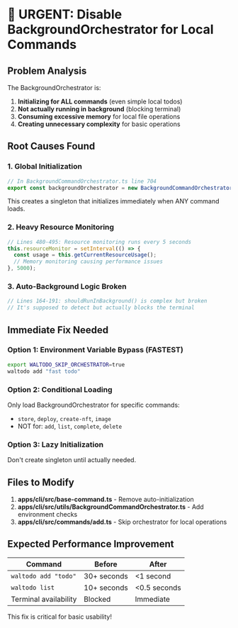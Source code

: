 # 🚨 URGENT: Disable BackgroundOrchestrator for Local Commands

## Problem Analysis
The BackgroundOrchestrator is:
1. **Initializing for ALL commands** (even simple local todos)
2. **Not actually running in background** (blocking terminal)
3. **Consuming excessive memory** for local file operations
4. **Creating unnecessary complexity** for basic operations

## Root Causes Found

### 1. **Global Initialization**
```typescript
// In BackgroundCommandOrchestrator.ts line 704
export const backgroundOrchestrator = new BackgroundCommandOrchestrator();
```
This creates a singleton that initializes immediately when ANY command loads.

### 2. **Heavy Resource Monitoring**
```typescript
// Lines 480-495: Resource monitoring runs every 5 seconds
this.resourceMonitor = setInterval(() => {
  const usage = this.getCurrentResourceUsage();
  // Memory monitoring causing performance issues
}, 5000);
```

### 3. **Auto-Background Logic Broken**
```typescript
// Lines 164-191: shouldRunInBackground() is complex but broken
// It's supposed to detect but actually blocks the terminal
```

## Immediate Fix Needed

### Option 1: Environment Variable Bypass (FASTEST)
```bash
export WALTODO_SKIP_ORCHESTRATOR=true
waltodo add "fast todo"
```

### Option 2: Conditional Loading
Only load BackgroundOrchestrator for specific commands:
- `store`, `deploy`, `create-nft`, `image`
- NOT for: `add`, `list`, `complete`, `delete`

### Option 3: Lazy Initialization
Don't create singleton until actually needed.

## Files to Modify

1. **apps/cli/src/base-command.ts** - Remove auto-initialization
2. **apps/cli/src/utils/BackgroundCommandOrchestrator.ts** - Add environment checks
3. **apps/cli/src/commands/add.ts** - Skip orchestrator for local operations

## Expected Performance Improvement

| Command | Before | After |
|---------|--------|-------|
| `waltodo add "todo"` | 30+ seconds | <1 second |
| `waltodo list` | 10+ seconds | <0.5 seconds |
| Terminal availability | Blocked | Immediate |

This fix is critical for basic usability!
